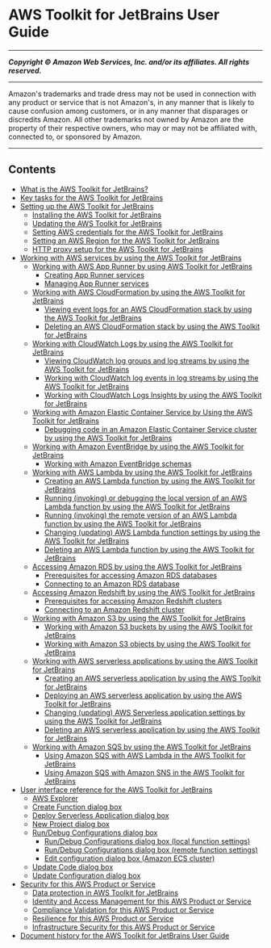 # AWS Toolkit for JetBrains User Guide

-----
*****Copyright &copy; Amazon Web Services, Inc. and/or its affiliates. All rights reserved.*****

-----
Amazon's trademarks and trade dress may not be used in 
     connection with any product or service that is not Amazon's, 
     in any manner that is likely to cause confusion among customers, 
     or in any manner that disparages or discredits Amazon. All other 
     trademarks not owned by Amazon are the property of their respective
     owners, who may or may not be affiliated with, connected to, or 
     sponsored by Amazon.

-----
## Contents
+ [What is the AWS Toolkit for JetBrains?](welcome.md)
+ [Key tasks for the AWS Toolkit for JetBrains](key-tasks.md)
+ [Setting up the AWS Toolkit for JetBrains](getting-started.md)
   + [Installing the AWS Toolkit for JetBrains](setup-toolkit.md)
   + [Updating the AWS Toolkit for JetBrains](update-toolkit.md)
   + [Setting AWS credentials for the AWS Toolkit for JetBrains](setup-credentials.md)
   + [Setting an AWS Region for the AWS Toolkit for JetBrains](setup-region.md)
   + [HTTP proxy setup for the AWS Toolkit for JetBrains](setup-http-proxy.md)
+ [Working with AWS services by using the AWS Toolkit for JetBrains](working-with-aws.md)
   + [Working with AWS App Runner by using AWS Toolkit for JetBrains](using-apprunner.md)
      + [Creating App Runner services](creating-service-apprunner.md)
      + [Managing App Runner services](managing-service-apprunner.md)
   + [Working with AWS CloudFormation by using the AWS Toolkit for JetBrains](cloudformation.md)
      + [Viewing event logs for an AWS CloudFormation stack by using the AWS Toolkit for JetBrains](cloudformation-logs.md)
      + [Deleting an AWS CloudFormation stack by using the AWS Toolkit for JetBrains](cloudformation-delete.md)
   + [Working with CloudWatch Logs by using the AWS Toolkit for JetBrains](building-cloudwatch.md)
      + [Viewing CloudWatch log groups and log streams by using the AWS Toolkit for JetBrains](viewing-CloudWatch-logs.md)
      + [Working with CloudWatch log events in log streams by using the AWS Toolkit for JetBrains](working-CloudWatch-log-events.md)
      + [Working with CloudWatch Logs Insights by using the AWS Toolkit for JetBrains](cloudwatch-log-insights.md)
   + [Working with Amazon Elastic Container Service by Using the AWS Toolkit for JetBrains](ecs.md)
      + [Debugging code in an Amazon Elastic Container Service cluster by using the AWS Toolkit for JetBrains](ecs-debug.md)
   + [Working with Amazon EventBridge by using the AWS Toolkit for JetBrains](eventbridge.md)
      + [Working with Amazon EventBridge schemas](eventbridge-schemas.md)
   + [Working with AWS Lambda by using the AWS Toolkit for JetBrains](building-lambda.md)
      + [Creating an AWS Lambda function by using the AWS Toolkit for JetBrains](create-new-lambda.md)
      + [Running (invoking) or debugging the local version of an AWS Lambda function by using the AWS Toolkit for JetBrains](invoke-lambda.md)
      + [Running (invoking) the remote version of an AWS Lambda function by using the AWS Toolkit for JetBrains](lambda-remote.md)
      + [Changing (updating) AWS Lambda function settings by using the AWS Toolkit for JetBrains](lambda-update.md)
      + [Deleting an AWS Lambda function by using the AWS Toolkit for JetBrains](lambda-delete.md)
   + [Accessing Amazon RDS by using the AWS Toolkit for JetBrains](accessing-rds.md)
      + [Prerequisites for accessing Amazon RDS databases](rds-access-prerequisities.md)
      + [Connecting to an Amazon RDS database](rds-connection.md)
   + [Accessing Amazon Redshift by using the AWS Toolkit for JetBrains](accessing-redshift.md)
      + [Prerequisites for accessing Amazon Redshift clusters](redshift-access-prerequisities.md)
      + [Connecting to an Amazon Redshift cluster](redshift-connection.md)
   + [Working with Amazon S3 by using the AWS Toolkit for JetBrains](building-S3.md)
      + [Working with Amazon S3 buckets by using the AWS Toolkit for JetBrains](work-with-S3-buckets.md)
      + [Working with Amazon S3 objects by using the AWS Toolkit for JetBrains](work-with-S3-objects.md)
   + [Working with AWS serverless applications by using the AWS Toolkit for JetBrains](sam.md)
      + [Creating an AWS serverless application by using the AWS Toolkit for JetBrains](deploy-serverless-app.md)
      + [Deploying an AWS serverless application by using the AWS Toolkit for JetBrains](sam-deploy.md)
      + [Changing (updating) AWS Serverless application settings by using the AWS Toolkit for JetBrains](sam-update.md)
      + [Deleting an AWS serverless application by using the AWS Toolkit for JetBrains](sam-delete.md)
   + [Working with Amazon SQS by using the AWS Toolkit for JetBrains](sqs.md)
      + [Using Amazon SQS with AWS Lambda in the AWS Toolkit for JetBrains](sqs-lambda.md)
      + [Using Amazon SQS with Amazon SNS in the AWS Toolkit for JetBrains](sqs-sns.md)
+ [User interface reference for the AWS Toolkit for JetBrains](ui-reference.md)
   + [AWS Explorer](aws-explorer.md)
   + [Create Function dialog box](create-function-dialog.md)
   + [Deploy Serverless Application dialog box](deploy-serverless-application-dialog.md)
   + [New Project dialog box](new-project-dialog.md)
   + [Run/Debug Configurations dialog box](run-debug-configurations-dialog.md)
      + [Run/Debug Configurations dialog box (local function settings)](run-debug-configurations-dialog-local.md)
      + [Run/Debug Configurations dialog box (remote function settings)](run-debug-configurations-dialog-remote.md)
      + [Edit configuration dialog box (Amazon ECS cluster)](edit-configuration-dialog-ecs.md)
   + [Update Code dialog box](update-code-dialog.md)
   + [Update Configuration dialog box](update-configuration-dialog.md)
+ [Security for this AWS Product or Service](security.md)
   + [Data protection in AWS Toolkit for JetBrains](data-protection.md)
   + [Identity and Access Management for this AWS Product or Service](security-iam.md)
   + [Compliance Validation for this AWS Product or Service](compliance-validation.md)
   + [Resilience for this AWS Product or Service](disaster-recovery-resiliency.md)
   + [Infrastructure Security for this AWS Product or Service](infrastructure-security.md)
+ [Document history for the AWS Toolkit for JetBrains User Guide](doc-history.md)

